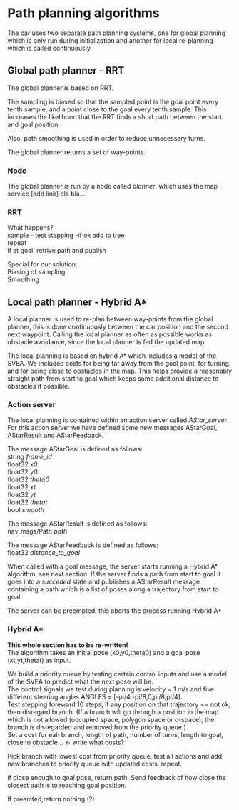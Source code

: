 # Path planning algorithms
The car uses two separate path planning systems, one for global planning which is only run during initialization and another for local re-planning which is called continuously. 

## Global path planner - RRT
The global planner is based on RRT. 

The sampling is biased so that the sampled point is the goal point every tenth sample, and a point close to the goal every tenth sample. This increases the likelihood that the RRT finds a short path between the start and goal position. 

Also, path smoothing is used in order to reduce unnecessary turns. 

The global planner returns a set of way-points.

### Node
The global planner is run by a node called *planner*, which uses the map service [add link]  bla bla...

### RRT
What happens?   
sample - test stepping -if ok add to tree  
repeat  
if at goal, retrive path and publish  

Special for our solution:  
Biasing of sampling  
Smoothing  

## Local path planner - Hybrid A*
A local planner is used to re-plan between way-points from the global planner, this is done continuously between the car position and the second next waypoint. Calling the local planner as often as possible works as obstacle avoidance, since the local planner is fed the updated map. 

The local planning is based on hybrid A* which includes a model of the SVEA. We included costs for being far away from the goal point, for turning, and for being close to obstacles in the map. This helps provide a reasonably straight path from start to goal which keeps some additional distance to obstacles if possible.

### Action server
The local planning is contained within an action server called *AStar_server*. For this action server we have defined some new messages AStarGoal, AStarResult and AStarFeedback.

The message AStarGoal is defined as follows:  
string *frame_id*  
float32 *x0*  
float32 *y0*  
float32 *theta0*  
float32 *xt*  
float32 *yt*  
float32 *thetat*  
bool *smooth*

The message AStarResult is defined as follows:  
nav_msgs/Path *path*

The message AStarFeedback is defined as follows:  
float32 *distance_to_goal*

When called with a goal message, the server starts running a Hybrid A* algorithm, see next section. If the server finds a path from start to goal it goes into a *succeded* state and publishes a AStarResult message containing a path which is a list of poses along a trajectory from start to goal.

The server can be preempted, this aborts the process running Hybrid A*

### Hybrid A*

**This whole section has to be re-written!**  
The algorithm takes an initial pose (x0,y0,theta0) and a goal pose (xt,yt,thetat) as input.

We build a priority queue by testing certain control inputs and use a model of the SVEA to predict what the next pose will be.   
The control signals we test during planning is velocity = 1 m/s and five different steering angles ANGLES = [-pi/4,-pi/8,0,pi/8,pi/4].   
Test stepping foreward 10 steps, if any position on that trajectory == not ok, then disregard branch. (If a branch will go through a position in the map which is not allowed (occupied space, polygon space or c-space), the branch is disregarded and removed from the priority queue.)  
Set a cost for eah branch, length of path, number of turns, length to goal, close to obstacle... <- write what costs?

Pick branch with lowest cost from priority queue, test all actions and add new branches to priority queue with updated costs.
repeat. 

if close enough to goal pose, return path. 
Send feedback of how close the closest path is to reaching goal position. 

If preemted,return nothing (?) 

